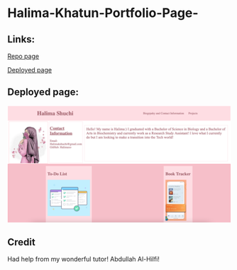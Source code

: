 # Halima-Khatun-Portfolio-Page-

## Links: 

[Repo page](https://github.com/Halimaxo/Halima-Khatun-Portfolio-Page-)

[Deployed page](https://halimaxo.github.io/Halima-Khatun-Portfolio-Page-/)


## Deployed page:

![Screenshot of deployed page](./assets/images/image-4.png)

## Credit

Had help from my wonderful tutor! Abdullah Al-Hilfi!

